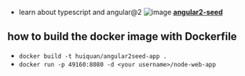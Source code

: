 * learn about typescript and angular@2
![image](https://api.travis-ci.org/denghuiquan/angular2-seed.png)
**[angular2-seed](https://github.com/denghuiquan/angular2-seed)**
## how to build the docker image with Dockerfile
- `docker build -t huiquan/angular2seed-app .`
- `docker run -p 49160:8080 -d <your username>/node-web-app`
